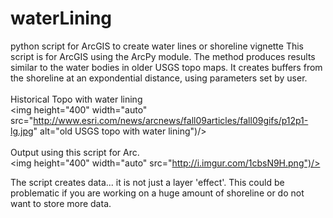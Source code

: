 # waterLining
python script for ArcGIS to create water lines or shoreline vignette
This script is for ArcGIS using the ArcPy module. The method produces results similar to the water bodies in older USGS topo maps. 
It creates buffers from the shoreline at an expondential distance, using parameters set by user. 
<br><br>
Historical Topo with water lining<br>
<img height="400" width="auto" src="http://www.esri.com/news/arcnews/fall09articles/fall09gifs/p12p1-lg.jpg" alt="old USGS topo with water lining")/> 
<br><br>
Output using this script for Arc.<br>
<img height="400" width="auto" src="http://i.imgur.com/1cbsN9H.png")/>

The script creates data... it is not just a layer 'effect'. This could be problematic if you are working on a huge amount of shoreline or do not want to store more data. 